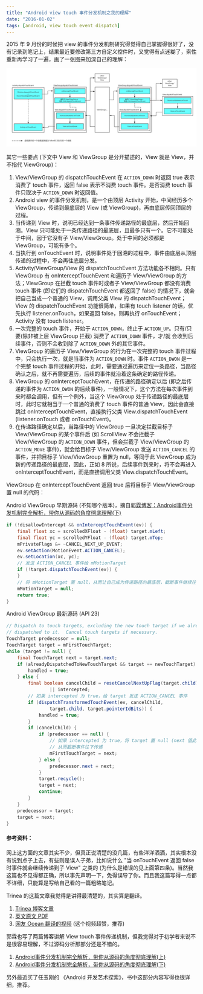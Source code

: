 ```yaml
---
title: "Android view touch 事件分发机制之我的理解"
date: "2016-01-02"
tags: [android, view touch event dispatch]
---
```


2015 年 9 月份的时候把 view 的事件分发机制研究得觉得自己掌握得很好了，没有记录到笔记上，结果最近要修改第三方自定义控件时，又觉得有点迷糊了，索性重新再学习了一遍，画了一张图来加深自己的理解：

![android_view_touch_event](./android_view_touch_event.png)

其它一些要点 (下文中 View 和 ViewGroup 是分开描述的，View 就是 View，并不指代 ViewGroup)：

1. View/ViewGroup 的 dispatchTouchEvent 在 `ACTION_DOWN` 时返回 true 表示消费了 touch 事件，返回 false 表示不消费 touch 事件。是否消费 touch 事件只取决于 `ACTION_DOWN` 时返回值。
2. Android view 的事件分发机制，是一个由顶层 Activity 开始，中间经历多个 ViewGroup，传递到最底层的 View (或 ViewGroup)，再由底层传回顶层的过程。
3. 当传递到 View 时，说明已经达到一条事件传递路径的最底层，然后开始回溯。View 只可能处于一条传递路径的最底层，且最多只有一个。它不可能处于中间，因于它没有子 View/ViewGroup。处于中间的必须都是 ViewGroup，可能有多个。 
4. 当执行到 onTouchEvent 时，说明事件处于回溯的过程中，事件由底层从顶层传递的过程中，不会再往底层分发。
5. Activity/ViewGroup/View 的 dispatchTouchEvent 方法功能各不相同。只有 ViewGroup 有 onInterceptTouchEvent 和遍历子 View/ViewGroup 的方法；ViewGroup 在拦截 touch 事件时或者子 View/ViewGroup 都没有消费 touch 事件 (即它们的 dispatchTouchEvent 都返回了 false) 的情况下，就会把自己当成一个普通的 View，调用父类 View 的 dispatchTouchEvent；View 的 dispatchTouchEvent 功能很简单，如果有 touch listener 的话，优先执行 listener.onTouch，如果返回 false，则再执行 onTouchEvent；Activity 没有 touch listener。
6. 一次完整的 touch 事件，开始于 `ACTION_DOWN`，终止于 `ACTION_UP`。只有/只要(除非被上层 ViewGroup 拦截) 消费了 `ACTION_DOWN` 事件，才/就 会收到后续事件，否则不会收到除了 `ACTION_DOWN` 外的其它事件。
7. ViewGroup 的遍历子 View/ViewGroup 的行为在一次完整的 touch 事件过程中，只会执行一次，就是当事件为 `ACTION_DOWN` 时。事件 `ACTION_DWON` 是一个完整 touch 事件过程的开始，此时，需要通过遍历来定位一条路径，当路径确认之后，就不再需要遍历，后续的事件就沿着这条确定的路径传递。
8. ViewGroup 的 onInterceptTouchEvent，在传递的路径确定以后 (即之后传递的事件为 `ACTION_DWON` 的后续事件)，一般情况下，这个方法在每次事件到来时都会调用，但有一个例外，当这个 ViewGroup 处于传递路径的最底层时，此时它就相当于一个普通的消费了 touch 事件的普通 View，因此会直接跳过 onInterceptTouchEvent，直接执行父类 View.dispatchTouchEvent (listener.onTouch 或者 onTouchEvent)。
9. 在传递路径确定以后，当路径中的 ViewGroup 一旦决定拦截目标子 View/ViewGroup 的某个事件后 (如 ScrollView 不会拦截子 View/ViewGroup 的 `ACTION_DOWN` 事件，但会拦截子 View/ViewGroup 的 `ACTION_MOVE` 事件)，就会给目标子 View/ViewGroup 发送 `ACTION_CANCEL` 的事件，并把目标子 View/ViewGroup 重置为 null，等同于此 ViewGroup 成为新的传递路径的最底层，因此，正如 8 所说，后续事件到来时，将不会再进入 onInterceptTouchEvent，而是直接调用父类 View.dispatchTouchEvent。

ViewGroup 在 onInterceptTouchEvent 返回 true 后将目标子 View/ViewGroup 置 null 的代码：

Android ViewGroup 早期源码 (不知哪个版本)，摘自[郭霖博客：Android事件分发机制完全解析，带你从源码的角度彻底理解(下)](http://blog.csdn.net/guolin_blog/article/details/9153747)

``` java
if (!disallowIntercept && onInterceptTouchEvent(ev)) {  
    final float xc = scrolledXFloat - (float) target.mLeft;  
    final float yc = scrolledYFloat - (float) target.mTop;  
    mPrivateFlags &= ~CANCEL_NEXT_UP_EVENT;  
    ev.setAction(MotionEvent.ACTION_CANCEL);  
    ev.setLocation(xc, yc);  
    // 发送 ACTION_CANCEL 事件给 mMotionTarget
    if (!target.dispatchTouchEvent(ev)) {  
    }  
    // 将 mMotionTarget 置 null，从而让自己成为传递路径的最底层，截断事件继续往下传递
    mMotionTarget = null;  
    return true;
}
```

Android ViewGroup 最新源码 (API 23)

``` java
// Dispatch to touch targets, excluding the new touch target if we already
// dispatched to it.  Cancel touch targets if necessary.
TouchTarget predecessor = null;
TouchTarget target = mFirstTouchTarget;
while (target != null) {
    final TouchTarget next = target.next;
    if (alreadyDispatchedToNewTouchTarget && target == newTouchTarget) {
        handled = true;
    } else {
        final boolean cancelChild = resetCancelNextUpFlag(target.child)
                || intercepted;
        // 如果 intercepted 为 true，给 target 发送 ACTION_CANCEL 事件
        if (dispatchTransformedTouchEvent(ev, cancelChild,
                target.child, target.pointerIdBits)) {
            handled = true;
        }
        if (cancelChild) {
            if (predecessor == null) {
                // 如果 intercepted 为 true，将 target 置 null (next 值此时一般为 null)
                // 从而截断事件往下传递
                mFirstTouchTarget = next;
            } else {
                predecessor.next = next;
            }
            target.recycle();
            target = next;
            continue;
        }
    }
    predecessor = target;
    target = next;
}
```

#### 参考资料：
网上这方面的文章其实不少，但真正说清楚的没几篇，有些洋洋洒洒，其实根本没有说到点子上去，有些则是误人子弟，比如说什么 "当 onTouchEvent 返回 false 时事件就会继续传递到子 View" 之类的 (为什么是错误的见上面第四条)。当然我这篇也不见得都正确，所以事先声明一下，免得误导了你。而且我这篇写得一点都不详细，只能算是写给自己看的一篇粗略笔记。

Trinea 的这篇文章我觉得是讲得最清楚的，其实算是翻译。

1. [Trinea 博客文章](http://www.trinea.cn/android/touch-event-delivery-mechanism/)
2. [英文原文 PDF](http://wugengxin.cn/download/pdf/android/PRE_andevcon_mastering-the-android-touch-system.pdf)
3. [网友 Ocean 翻译的视频](http://v.youku.com/v_show/id_XODQ1MjI2MDQ0.html) (这个视频超赞，推荐)

郭霖也写了两篇博客讲解 View touch 事件传递机制，但我觉得对于初学者来说不是很容易理解，不过源码分析那部分还是不错的。

1. [Android事件分发机制完全解析，带你从源码的角度彻底理解(上)](http://blog.csdn.net/guolin_blog/article/details/9097463)
2. [Android事件分发机制完全解析，带你从源码的角度彻底理解(下)](http://blog.csdn.net/guolin_blog/article/details/9153747)

另外最近买了任玉刚的 《Android 开发艺术探索》，书中这部分内容写得也很详细，推荐。





















